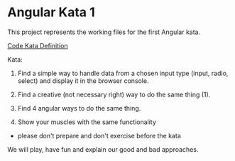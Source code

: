 # Angular Kata 1

This project represents the working files for the first Angular kata.

[Code Kata Definition](http://codekata.com/)

Kata:

1. Find a simple way to handle data from a chosen input type (input, radio, select) and display it in the browser console.

2. Find a creative (not necessary right) way to do the same thing (1).

3. Find 4 angular ways to do the same thing.

4. Show your muscles with the same functionality

* please don't prepare and don't exercise before the kata



We will play, have fun and explain our good and bad approaches.
